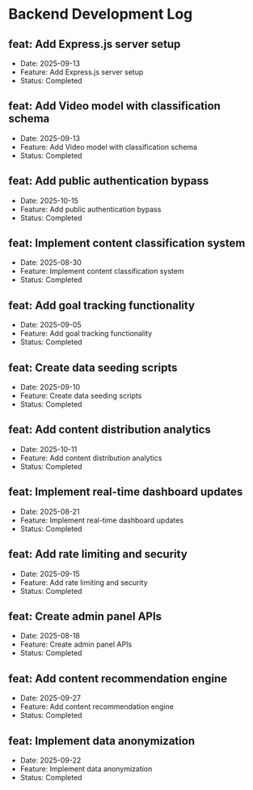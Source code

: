 # Backend Development Log


## feat: Add Express.js server setup
- Date: 2025-09-13
- Feature: Add Express.js server setup
- Status: Completed

## feat: Add Video model with classification schema
- Date: 2025-09-13
- Feature: Add Video model with classification schema
- Status: Completed

## feat: Add public authentication bypass
- Date: 2025-10-15
- Feature: Add public authentication bypass
- Status: Completed

## feat: Implement content classification system
- Date: 2025-08-30
- Feature: Implement content classification system
- Status: Completed

## feat: Add goal tracking functionality
- Date: 2025-09-05
- Feature: Add goal tracking functionality
- Status: Completed

## feat: Create data seeding scripts
- Date: 2025-09-10
- Feature: Create data seeding scripts
- Status: Completed

## feat: Add content distribution analytics
- Date: 2025-10-11
- Feature: Add content distribution analytics
- Status: Completed

## feat: Implement real-time dashboard updates
- Date: 2025-08-21
- Feature: Implement real-time dashboard updates
- Status: Completed

## feat: Add rate limiting and security
- Date: 2025-09-15
- Feature: Add rate limiting and security
- Status: Completed

## feat: Create admin panel APIs
- Date: 2025-08-18
- Feature: Create admin panel APIs
- Status: Completed

## feat: Add content recommendation engine
- Date: 2025-09-27
- Feature: Add content recommendation engine
- Status: Completed

## feat: Implement data anonymization
- Date: 2025-09-22
- Feature: Implement data anonymization
- Status: Completed
